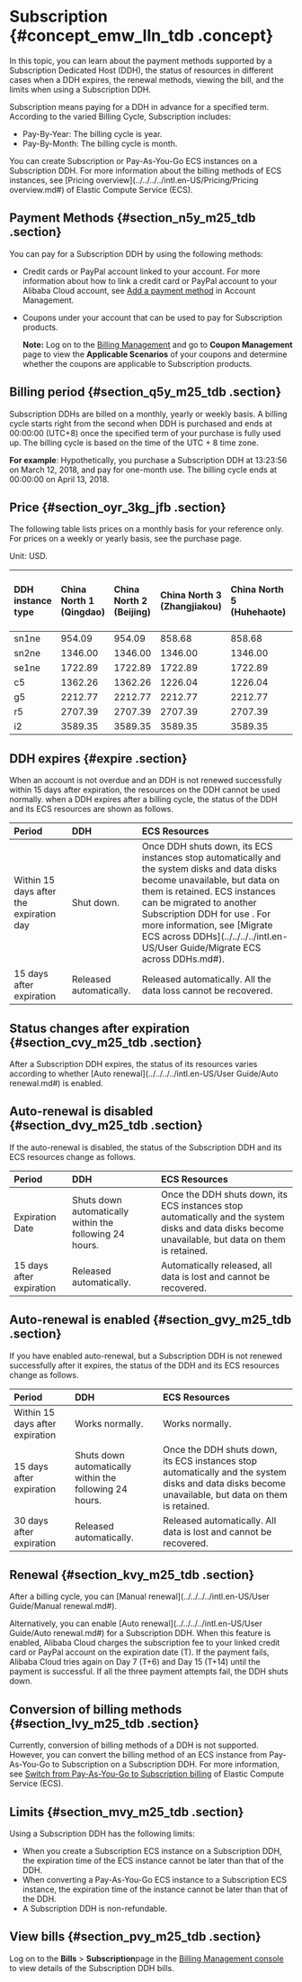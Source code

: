 # Subscription {#concept_emw_lln_tdb .concept}

In this topic, you can learn about the payment methods supported by a Subscription Dedicated Host \(DDH\), the status of resources in different cases when a DDH expires, the renewal methods, viewing the bill, and the limits when using a Subscription DDH.

Subscription means paying for a DDH in advance for a specified term. According to the varied Billing Cycle, Subscription includes:

-   Pay-By-Year: The billing cycle is year.
-   Pay-By-Month: The billing cycle is month.

You can create Subscription or Pay-As-You-Go ECS instances on a Subscription DDH. For more information about the billing methods of ECS instances, see [Pricing overview](../../../../intl.en-US/Pricing/Pricing overview.md#) of Elastic Compute Service \(ECS\).

## Payment Methods {#section_n5y_m25_tdb .section}

You can pay for a Subscription DDH by using the following methods:

-   Credit cards or PayPal account linked to your account. For more information about how to link a credit card or PayPal account to your Alibaba Cloud account, see [Add a payment method](https://www.alibabacloud.com/help/zh/doc-detail/50517.html) in Account Management.
-   Coupons under your account that can be used to pay for Subscription products.

    **Note:** Log on to the [Billing Management](https://billing.console.aliyun.com/#/expense/outline) and go to **Coupon Management** page to view the **Applicable Scenarios** of your coupons and determine whether the coupons are applicable to Subscription products.


## Billing period {#section_q5y_m25_tdb .section}

Subscription DDHs are billed on a monthly, yearly or weekly basis. A billing cycle starts right from the second when DDH is purchased and ends at 00:00:00 \(UTC+8\) once the specified term of your purchase is fully used up. The billing cycle is based on the time of the UTC + 8 time zone.

**For example**: Hypothetically, you purchase a Subscription DDH at 13:23:56 on March 12, 2018, and pay for one-month use. The billing cycle ends at 00:00:00 on April 13, 2018.

## Price {#section_oyr_3kg_jfb .section}

The following table lists prices on a monthly basis for your reference only. For prices on a weekly or yearly basis, see the purchase page.

Unit: USD.

|DDH instance type|China North 1 \(Qingdao\)|China North 2 \(Beijing\)|China North 3 \(Zhangjiakou\)|China North 5 \(Huhehaote\)|China East 1 \(Hangzhou\)|China East 2 \(Shanghai\)|China South 1 \(Shenzhen\)|US West 1 \(Silicon Valley\)|US East 1 \(Virginia\)|Asia Pacific SE 1 \(Singapore\)|Hong Kong|Asia Pacific NE 1 \(Tokyo\)|US Central 1 \(Frankfurt\)|Middle East 1 \(Dubai\)|Asia Pacific SE 2 \(Sydney\)|Asia Pacific SE 3 \(Kuala Lumpur\)|Asia Pacific SOU 1 \(Mumbai\)|Asia Pacific SE 5 \(Jakarta\)|
|:----------------|:------------------------|:------------------------|:----------------------------|:--------------------------|:------------------------|:------------------------|:-------------------------|:---------------------------|:---------------------|:------------------------------|:--------|:--------------------------|:-------------------------|:----------------------|:---------------------------|:---------------------------------|:----------------------------|:----------------------------|
|sn1ne|954.09|954.09|858.68|858.68|954.09|954.09|954.09|1705.68|1264.21|1585.28|1585.28|1806.02|1557.79|1869.35|1685.62|1506.02|1294.83|1585.28|
|sn2ne|1346.00|1346.00|1346.00|1346.00|1346.00|1346.00|1346.00|1908.50|1449.06|1815.97|1815.97|2035.61|1914.25|2297.12|1963.25|1725.17|1397.47|1815.97|
|se1ne|1722.89|1722.89|1722.89|1722.89|1722.89|1722.89|1722.89|2334.46|2087.06|2516.05|2516.05|2481.97|2481.97|2978.37|2481.97|2390.26|1947.51|2516.05|
|c5|1362.26|1362.26|1226.04|1226.04|1362.26|1362.26|1362.26|2372.57|1758.49|2198.15|2198.15|2519.10|2198.15|2637.79|2198.15|2088.25|1891.11|2198.15|
|g5|2212.77|2212.77|2212.77|2212.77|2212.77|2212.77|2212.77|3004.99|2188.82|2745.30|2745.30|3079.19|2893.69|3472.44|2893.69|2608.05|2311.94|2745.30|
|r5|2707.39|2707.39|2707.39|2707.39|2707.39|2707.39|2707.39|3301.78|2967.89|3561.47|3561.47|3561.47|3561.47|4273.76|3561.47|3383.40|3042.74|3561.47|
|i2|3589.35|3589.35|3589.35|3589.35|3589.35|3589.35|3589.35|3600.96|3265.24|3905.88|3905.88|3784.00|3845.16|4614.28|3905.88|3710.96|3722.84|3905.88|

## DDH expires {#expire .section}

When an account is not overdue and an DDH is not renewed successfully within 15 days after expiration, the resources on the DDH cannot be used normally. when a DDH expires after a billing cycle, the status of the DDH and its ECS resources are shown as follows.

|Period|DDH|ECS Resources|
|:-----|:--|:------------|
|Within 15 days after the expiration day|Shut down.|Once DDH shuts down, its ECS instances stop automatically and the system disks and data disks become unavailable, but data on them is retained. ECS instances can be migrated to another Subscription DDH for use . For more information, see [Migrate ECS across DDHs](../../../../intl.en-US/User Guide/Migrate ECS across DDHs.md#).|
|15 days after expiration|Released automatically.|Released automatically. All the data loss cannot be recovered.|

## Status changes after expiration {#section_cvy_m25_tdb .section}

After a Subscription DDH expires, the status of its resources varies according to whether [Auto renewal](../../../../intl.en-US/User Guide/Auto renewal.md#) is enabled.

## Auto-renewal is disabled {#section_dvy_m25_tdb .section}

If the auto-renewal is disabled, the status of the Subscription DDH and its ECS resources change as follows.

|Period|DDH|ECS Resources|
|:-----|:--|:------------|
|Expiration Date|Shuts down automatically within the following 24 hours.|Once the DDH shuts down, its ECS instances stop automatically and the system disks and data disks become unavailable, but data on them is retained.|
|15 days after expiration|Released automatically.|Automatically released, all data is lost and cannot be recovered.|

## Auto-renewal is enabled {#section_gvy_m25_tdb .section}

If you have enabled auto-renewal, but a Subscription DDH is not renewed successfully after it expires, the status of the DDH and its ECS resources change as follows.

|Period|DDH|ECS Resources|
|:-----|:--|:------------|
|Within 15 days after expiration|Works normally.|Works normally.|
|15 days after expiration|Shuts down automatically within the following 24 hours.|Once the DDH shuts down, its ECS instances stop automatically and the system disks and data disks become unavailable, but data on them is retained.|
|30 days after expiration|Released automatically.|Released automatically. All data is lost and cannot be recovered.|

## Renewal {#section_kvy_m25_tdb .section}

After a billing cycle, you can [Manual renewal](../../../../intl.en-US/User Guide/Manual renewal.md#).

Alternatively, you can enable [Auto renewal](../../../../intl.en-US/User Guide/Auto renewal.md#) for a Subscription DDH. When this feature is enabled, Alibaba Cloud charges the subscription fee to your linked credit card or PayPal account on the expiration date \(T\). If the payment fails, Alibaba Cloud tries again on Day 7 \(T+6\) and Day 15 \(T+14\) until the payment is successful. If all the three payment attempts fail, the DDH shuts down.

## Conversion of billing methods {#section_lvy_m25_tdb .section}

Currently, conversion of billing methods of a DDH is not supported. However, you can convert the billing method of an ECS instance from Pay-As-You-Go to Subscription on a Subscription DDH. For more information, see [Switch from Pay-As-You-Go to Subscription billing](../../../../intl.en-US/Pricing/Limits.md#) of Elastic Compute Service \(ECS\).

## Limits {#section_mvy_m25_tdb .section}

Using a Subscription DDH has the following limits:

-   When you create a Subscription ECS instance on a Subscription DDH, the expiration time of the ECS instance cannot be later than that of the DDH.
-   When converting a Pay-As-You-Go ECS instance to a Subscription ECS instance, the expiration time of the instance cannot be later than that of the DDH.
-   A Subscription DDH is non-refundable.

## View bills {#section_pvy_m25_tdb .section}

Log on to the **Bills** \> **Subscription**page in the [Billing Management console](https://billing.console.aliyun.com/#/expense/outline) to view details of the Subscription DDH bills.

